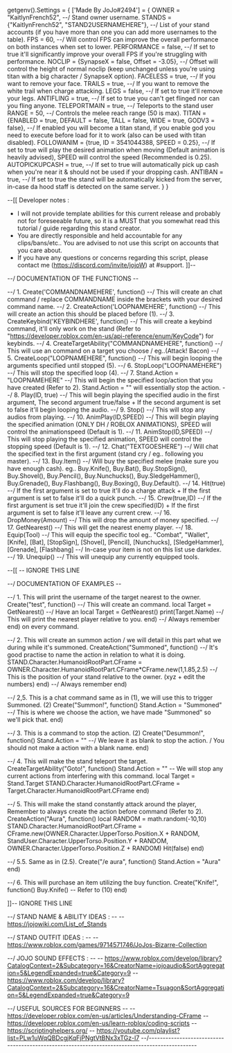 getgenv().Settings = {
    ['Made By JoJo#2494'] = {
        OWNER = "KaitlynFrench52", --/ Stand owner username.
        STANDS = {"KaitlynFrench52", "STAND2USERNAMEHERE"}, --/ List of your stand accounts (if you have more than one you can add more usernames to the table).
        FPS = 60, --/ Will control FPS can improve the overall performance on both instances when set to lower.
        PERFORMANCE = false, --/ If set to true it'll significantly improve your overall FPS if you're struggling with performance.
        NOCLIP = {SynapseX = false, Offset = -3.05}, --/ Offset will control the height of normal noclip (keep unchanged unless you're using titan with a big character / SynapseX option).
        FACELESS = true, --/ If you want to remove your face.
        TRAILS = true, --/ If you want to remove the white trail when charge attacking.
        LEGS = false, --/ If set to true it'll remove your legs.
        ANTIFLING = true, --/ If set to true you can't get flinged nor can you fling anyone.
        TELEPORTMAIN = true, --/ Teleports to the stand user
        RANGE = 50, --/ Controls the melee reach range (50 is max).
        TITAN = {ENABLED = true, DEFAULT = false, TALL = false, WIDE = true, GODV3 = false}, --/ If enabled you will become a titan stand, if you enable god you need to execute before load for it to work (also can be used with titan disabled).
        FOLLOWANIM = {true, ID = 3541044388, SPEED = 0.25}, --/ If set to true will play the desired animation when moving (Default animation is heavily advised), SPEED will control the speed (Recommended is 0.25).
        AUTOPICKUPCASH = true, --/ If set to true will automatically pick up cash when you're near it & should not be used if your dropping cash.
        ANTIBAN = true, --/ If set to true the stand will be automatically kicked from the server, in-case da hood staff is detected on the same server.
    }
}

--[[
Developer notes : 
- I will not provide template abilities for this current release and probably not for foreseeable future, so it is a MUST that you somewhat read this tutorial / guide regarding this stand creator.
- You are directly responsible and held accountable for any clips/bans/etc.. You are advised to not use this script on accounts that you care about.
- If you have any questions or concerns regarding this script, please contact me (https://discord.com/invite/jojoW) at #support.
]]--

--/ DOCUMENTATION OF THE FUNCTIONS \--

--/ 1. Create('COMMANDNAMEHERE', function() --/ This will create an chat command / replace COMMANDNAME inside the brackets with your desired command name.
--/ 2. CreateAction('LOOPNAMEHERE', function() --/ This will create an action this should be placed before (1).
--/ 3. CreateKeybind('KEYBINDHERE', function() --/ This will create a keybind command, it'll only work on the stand (Refer to "https://developer.roblox.com/en-us/api-reference/enum/KeyCode") for keybinds.
--/ 4. CreateTargetAbility("COMMANDNAMEHERE", function() --/ This will use an command on a target you choose / eg..(Attack! Bacon)
--/ 5. CreateLoop("LOOPNAMEHERE", function() --/  This will begin looping the arguments specified until stopped (5).
--/ 6. StopLoop("LOOPNAMEHERE") --/ This will stop the specified loop (4).
--/ 7. Stand.Action = "LOOPNAMEHERE" --/ This will begin the specified loop/action that you have created (Refer to 2). Stand.Action = "" will essentially stop the action.
--/ 8. Play(ID, true) --/ This will begin playing the specified audio in the first argument, The second argument true/false + If the second argument is set to false it'll begin looping the audio.
--/ 9. Stop() --/ This will stop any audios from playing.
--/ 10. AnimPlay(ID,SPEED) --/ This will begin playing the specified animation (ONLY DH / ROBLOX ANIMATIONS), SPEED will control the animationspeed (Default is 1).
--/ 11. AnimStop(ID,SPEED) --/ This will stop playing the specified animation, SPEED will control the stopping speed (Default is 1).
--/ 12. Chat("TEXTGOESHERE") --/ Will chat the specified text in the first argument (stand cry / eg.. following you master).
--/ 13. Buy.Item() --/ Will buy the specified melee (make sure you have enough cash). eg.. Buy.Knife(), Buy.Bat(), Buy.StopSign(), Buy.Shovel(), Buy.Pencil(), Buy.Nunchucks(), Buy.SledgeHammer(), Buy.Grenade(), Buy.Flashbang(), Buy.Boxing(), Buy.Default().
--/ 14. Hit(true) --/ If the first argument is set to true it'll do a charge attack + If the first argument is set to false it'll do a quick punch.
--/ 15. Crew(true,ID) --/ If the first argument is set true it'll join the crew specified(ID) + If the first argument is set to false it'll leave any current crew.
--/ 16. DropMoney(Amount) --/ This will drop the amount of money specified.
--/ 17. GetNearest() --/ This will get the nearest enemy player.
--/ 18. Equip(Tool) --/ This will equip the specific tool eg.. "Combat", "Wallet", [Knife], [Bat], [StopSign], [Shovel], [Pencil], [Nunchucks], [SledgeHammer], [Grenade], [Flashbang] --/ In-case your item is not on this list use darkdex.
--/ 19. Unequip() --/ This will unequip any currently equipped tools.

--[[ -- IGNORE THIS LINE

--/ DOCUMENTATION OF EXAMPLES \--  

--/ 1. This will print the username of the target nearest to the owner.
Create("test", function()  --/ This will create an command.
    local Target = GetNearest() --/ Have an local Target = GetNearest() 
    print(Target.Name) --/ This will print the nearest player relative to you.
end) --/ Always remember end) on every command.

--/ 2. This will create an summon action / we will detail in this part what we during while it's summoned.
CreateAction("Summoned", function() --/ It's good practise to name the action in relation to what it is doing.
    STAND.Character.HumanoidRootPart.CFrame = OWNER.Character.HumanoidRootPart.CFrame*CFrame.new(1,1.85,2.5) --/ This is the position of your stand relative to the owner. (xyz + edit the numbers) 
end) --/ Always remember end)

--/ 2,5. This is a chat command same as in (1), we will use this to trigger Summoned. (2)
Create("Summon!", function()
    Stand.Action = "Summoned" --/ This is where we choose the action, we have made "Summoned" so we'll pick that.
end)

--/ 3. This is a command to stop the action. (2)
Create("Desummon!", function()
    Stand.Action = "" --/ We leave it as blank to stop the action. / You should not make a action with a blank name.
end)

--/ 4. This will make the stand teleport the target.
CreateTargetAbility("Goto!", function() 
    Stand.Action = ""  -- We will stop any current actions from interfering with this command.
    local Target = Stand.Target
    STAND.Character.HumanoidRootPart.CFrame = Target.Character.HumanoidRootPart.CFrame
end)

--/ 5. This will make the stand constantly attack around the player, Remember to always create the action before command (Refer to 2).
CreateAction("Aura", function() 
    local RANDOM = math.random(-10,10)
    STAND.Character.HumanoidRootPart.CFrame = CFrame.new(OWNER.Character.UpperTorso.Position.X + RANDOM, StandUser.Character.UpperTorso.Position.Y + RANDOM, OWNER.Character.UpperTorso.Position.Z + RANDOM)
    Hit(false)
end)  

--/ 5.5. Same as in (2.5).
Create("/e aura", function()
Stand.Action = "Aura"
end)

--/ 6. This will purchase an item utilizing the buy function.
Create("Knife!", function()
Buy.Knife() -- Refer to (10)
end)

]]-- IGNORE THIS LINE

--/ STAND NAME & ABILITY IDEAS : \--
-- https://jojowiki.com/List_of_Stands

--/ STAND OUTFIT IDEAS : \--
-- https://www.roblox.com/games/9714571746/JoJos-Bizarre-Collection 

--/ JOJO SOUND EFFECTS : \--
-- https://www.roblox.com/develop/library?CatalogContext=2&Subcategory=16&CreatorName=jojoaudio&SortAggregation=5&LegendExpanded=true&Category=9
-- https://www.roblox.com/develop/library?CatalogContext=2&Subcategory=16&CreatorName=Tsuagon&SortAggregation=5&LegendExpanded=true&Category=9

--/ USEFUL SOURCES FOR BEGINNERS \--
-- https://developer.roblox.com/en-us/articles/Understanding-CFrame
-- https://developer.roblox.com/en-us/learn-roblox/coding-scripts
-- https://scriptinghelpers.org/
-- https://youtube.com/playlist?list=PLw1uWqQBDcgjKqFjPNgtVtBNx3xTGz-l7
--/---------------------------------------------------------------------------------------------\--
